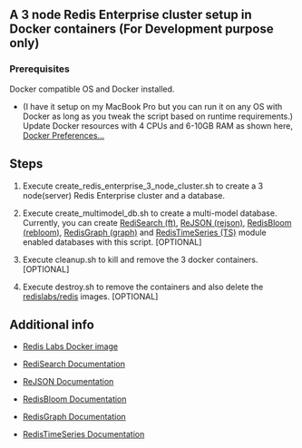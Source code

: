 ## A 3 node Redis Enterprise cluster setup in Docker containers (For Development purpose only)

### Prerequisites

Docker compatible OS and Docker installed.
  - (I have it setup on my MacBook Pro but you can run it on any OS with Docker as long as you tweak the script based on runtime requirements.)
Update Docker resources with 4 CPUs and 6-10GB RAM as shown here, <a href="https://github.com/viragtripathi/redis-enterprise-docker/blob/master/Screen%20Shot%202019-06-19%20at%2011.55.53%20AM.png">Docker Preferences...</a>

## Steps

1. Execute create_redis_enterprise_3_node_cluster.sh to create a 3 node(server) Redis Enterprise cluster and a database.

2. Execute create_multimodel_db.sh to create a multi-model database. Currently, you can create <a href="https://redislabs.com/multi-model/search/">RediSearch (ft)</a>, <a href="https://redislabs.com/multi-model/document-json/">ReJSON (rejson)</a>, <a href="https://redislabs.com/blog/rebloom-bloom-filter-datatype-redis/">RedisBloom (rebloom)</a>,  <a href="https://redislabs.com/redis-enterprise/redis-modules/redis-enterprise-modules/redisgraph/">RedisGraph (graph)</a> and <a href="https://redislabs.com/blog/redistimeseries-ga-making-4th-dimension-truly-immersive/">RedisTimeSeries (TS)</a> module enabled databases with this script. [OPTIONAL]

3. Execute cleanup.sh to kill and remove the 3 docker containers. [OPTIONAL]

4. Execute destroy.sh to remove the containers and also delete the <a href="https://hub.docker.com/r/redislabs/redis">redislabs/redis</a> images. [OPTIONAL]

## Additional info

* <a href="https://hub.docker.com/r/redislabs/redis">Redis Labs Docker image</a>

* <a href="https://oss.redislabs.com/redisearch/index.html">RediSearch Documentation</a>

* <a href="https://oss.redislabs.com/redisjson/">ReJSON Documentation</a>

* <a href="https://oss.redislabs.com/redisbloom/">RedisBloom Documentation</a>

* <a href="https://oss.redislabs.com/redisgraph/">RedisGraph Documentation</a>

* <a href="https://oss.redislabs.com/redistimeseries/">RedisTimeSeries Documentation</a>

